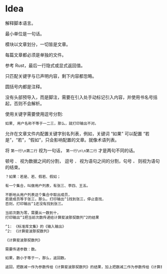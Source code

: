 # Idea 

解释脚本语言。

最小单位是一句话。

模块以文章划分，一切皆是文章。

每篇文章都必须是单独的文件。

参考 Rust，最后一行隐式或显式返回值。

只匹配关键字与已声明内容，剩下内容都忽略。

圆括号内都是注释。

没有头部预导入，而是脚注，需要在引入处手动标记引入内容，并使用书名号括起，否则不会解析。

使用关键字需要使用逗号分割:

```txt
如果, 用户名称不等于一二三，那么，就打印输出不对。
```

允许在文章文件内配置关键字别名列表，例如，关键词 “如果” 可以配置 “若是”，“若”，“假如”，只会影响配置的文章。就像术语列表。

将 `第一行\n第二行` 视为一句话， `第一行\n\n第二行` 才是两句不同的话。

顿号 `、` 视为数据之间的分割， 逗号 `，` 视为语句之间的分割，句号 `。` 则视为语句的结束。

```txt
？如果：若是、若、假若、假如；

有一个集合，叫做用户列表，有张三、李四、王五。

不断地从用户列表这个集合中取出成员，
若是成员等于张三，那么，打印输出^1找到张三，停止查找，
否则，打印输出^1还没有找到张三。

当前次数为零，需要从一数到十，
打印输出^1把当前次数传递给计算斐波那契数列^2的结果

^1: 《标准库文集》的《输入输出》
^2: 《计算斐波那契数列》
```

```txt
《计算斐波那契数列》

需要传递参数：数。

如果，数小于等于一，那么，返回数。

返回，把数减一作为参数传给《计算斐波那契数列》的结果，加上把数减二作为参数传给《计算斐波那契数列》的结果
```

